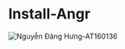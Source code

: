 # Install-Angr

![Nguyễn Đăng Hưng-AT160136](https://user-images.githubusercontent.com/84331340/149061507-c5096d3d-4c33-4e0d-94b5-49f0c09cae53.png)
